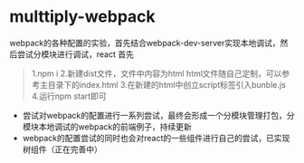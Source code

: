 # multtiply-webpack
webpack的各种配置的实验，首先结合webpack-dev-server实现本地调试，然后尝试分模块进行调试，react
首先
> 1.npm i
> 2.新建dist文件，文件中内容为html html文件随自己定制，可以参考主目录下的index.html 
> 3.在新建的html中创立script标签引入bunble.js
> 4.运行npm start即可

- 尝试对webpack的配置进行一系列尝试，最终会形成一个分模块管理打包，分模块本地调试的webpack的前端例子，持续更新
- webpack的配置尝试的同时也会对react的一些组件进行自己的尝试，已实现树组件（正在完善中）
